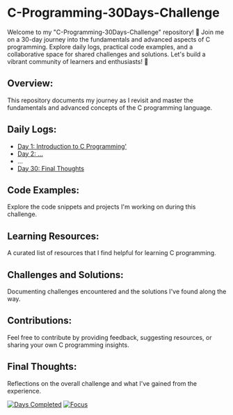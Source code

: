 # C-Programming-30Days-Challenge
Welcome to my "C-Programming-30Days-Challenge" repository! 🚀 Join me on a 30-day journey into the fundamentals and advanced aspects of C programming. Explore daily logs, practical code examples, and a collaborative space for shared challenges and solutions. Let's build a vibrant community of learners and enthusiasts! 🌟

## Overview:
This repository documents my journey as I revisit and master the fundamentals and advanced concepts of the C programming language.

## Daily Logs:
- [Day 1: Introduction to C Programming'](./Day1/day1.md)
- [Day 2: ...](./Day2/day2.md)
- ...
- [Day 30: Final Thoughts](./Day30/day30.md)

## Code Examples:
Explore the code snippets and projects I'm working on during this challenge.

## Learning Resources:
A curated list of resources that I find helpful for learning C programming.

## Challenges and Solutions:
Documenting challenges encountered and the solutions I've found along the way.

## Contributions:
Feel free to contribute by providing feedback, suggesting resources, or sharing your own C programming insights.

## Final Thoughts:
Reflections on the overall challenge and what I've gained from the experience.

[![Days Completed](https://img.shields.io/badge/Days-5-brightgreen)](./)
[![Focus](https://img.shields.io/badge/Focus-Learning-yellow)](./)
